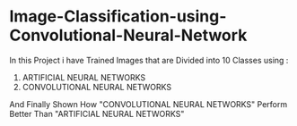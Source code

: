 # Image-Classification-using-Convolutional-Neural-Network

In this Project i have Trained Images that are Divided into 10 Classes using :
1. ARTIFICIAL NEURAL NETWORKS
2. CONVOLUTIONAL NEURAL NETWORKS

And Finally Shown How "CONVOLUTIONAL NEURAL NETWORKS" Perform Better Than "ARTIFICIAL NEURAL NETWORKS"
 
